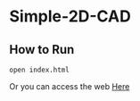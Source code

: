 # Simple-2D-CAD

## How to Run
```
open index.html
```
Or you can access the web [Here](https://giantandreas.github.io/Simple-2D-CAD/)